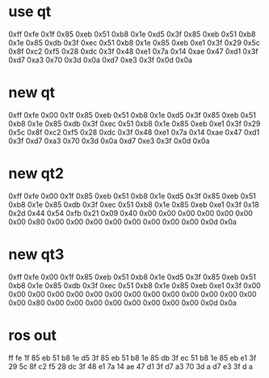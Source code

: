 # use qt
0xff 0xfe 0x1f 0x85 0xeb 0x51 0xb8 0x1e 0xd5 0x3f 0x85 0xeb 0x51 0xb8 0x1e 0x85 0xdb 0x3f 0xec 0x51 0xb8 0x1e 0x85 0xeb 0xe1 0x3f 0x29 0x5c 0x8f 0xc2 0xf5 0x28 0xdc 0x3f 0x48 0xe1 0x7a 0x14 0xae 0x47 0xd1 0x3f 0xd7 0xa3 0x70 0x3d 0x0a 0xd7 0xe3 0x3f 0x0d 0x0a

# new qt
0xff 0xfe 0x00 0x1f 0x85 0xeb 0x51 0xb8 0x1e 0xd5 0x3f 0x85 0xeb 0x51 0xb8 0x1e 0x85 0xdb 0x3f 0xec 0x51 0xb8 0x1e 0x85 0xeb 0xe1 0x3f 0x29 0x5c 0x8f 0xc2 0xf5 0x28 0xdc 0x3f 0x48 0xe1 0x7a 0x14 0xae 0x47 0xd1 0x3f 0xd7 0xa3 0x70 0x3d 0x0a 0xd7 0xe3 0x3f 0x0d 0x0a 
# new qt2
0xff 0xfe 0x00 0x1f 0x85 0xeb 0x51 0xb8 0x1e 0xd5 0x3f 0x85 0xeb 0x51 0xb8 0x1e 0x85 0xdb 0x3f 0xec 0x51 0xb8 0x1e 0x85 0xeb 0xe1 0x3f 0x18 0x2d 0x44 0x54 0xfb 0x21 0x09 0x40 0x00 0x00 0x00 0x00 0x00 0x00 0x00 0x80 0x00 0x00 0x00 0x00 0x00 0x00 0x00 0x00 0x0d 0x0a
# new qt3
0xff 0xfe 0x00 0x1f 0x85 0xeb 0x51 0xb8 0x1e 0xd5 0x3f 0x85 0xeb 0x51 0xb8 0x1e 0x85 0xdb 0x3f 0xec 0x51 0xb8 0x1e 0x85 0xeb 0xe1 0x3f 0x00 0x00 0x00 0x00 0x00 0x00 0x00 0x00 0x00 0x00 0x00 0x00 0x00 0x00 0x00 0x80 0x00 0x00 0x00 0x00 0x00 0x00 0x00 0x00 0x0d 0x0a
# ros out
ff fe 1f 85 eb 51 b8 1e d5 3f 85 eb 51 b8 1e 85 db 3f ec 51 b8 1e 85 eb e1 3f 29 5c 8f c2 f5 28 dc 3f 48 e1 7a 14 ae 47 d1 3f d7 a3 70 3d a d7 e3 3f d a 

